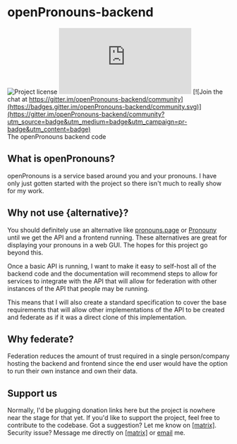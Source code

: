 # openPronouns-backend
![Project license](https://shields.io/github/license/lucxjo/openPronouns-backend?style=flat-square) [![Matrix Chat](https://shields.io/matrix/oPronouns-g:matrix.org?style=flat-square&logo=matrix)](https://matrix.to/#/#oPronouns-g:matrix.org) [![Join the chat at https://gitter.im/openPronouns-backend/community](https://badges.gitter.im/openPronouns-backend/community.svg)](https://gitter.im/openPronouns-backend/community?utm_source=badge&utm_medium=badge&utm_campaign=pr-badge&utm_content=badge)  
The openPronouns backend code

## What is openPronouns?
openPronouns is a service based around you and your pronouns. I have only just gotten started with the project so there isn't much to really show for my work.

## Why not use {alternative}?
You should definitely use an alternative like [pronouns.page](https://pronouns.page) or [Pronouny](https://pronouny.xyz) until we get the API and a frontend running. These alternatives are great for displaying your pronouns in a web GUI. The hopes for this project go beyond this.  

Once a basic API is running, I want to make it easy to self-host all of the backend code and the documentation will recommend steps to allow for services to integrate with the API that will allow for federation with other instances of the API that people may be running.  

This means that I will also create a standard specification to cover the base requirements that will allow other implementations of the API to be created and federate as if it was a direct clone of this implementation.

## Why federate?
Federation reduces the amount of trust required in a single person/company hosting the backend and frontend since the end user would have the option to run their own instance and own their data.

## Support us
Normally, I'd be plugging donation links here but the project is nowhere near the stage for that yet. If you'd like to support the project, feel free to contribute to the codebase. Got a suggestion? Let me know on [[matrix]](https://matrix.to/#/#oPronouns-g:matrix.org). Security issue? Message me directly on [[matrix]](https://matrix.to/#/@Ludoviko_:matrix.org) or [email](mailto:me@ludoviko.ch) me.